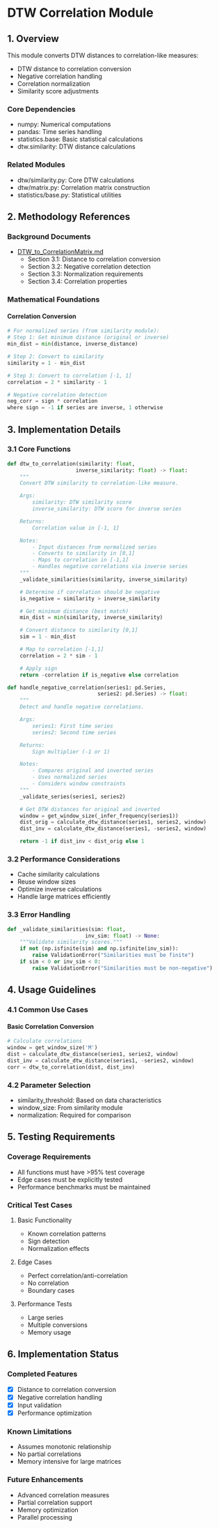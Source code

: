 # DTW Correlation Module

## 1. Overview
This module converts DTW distances to correlation-like measures:
- DTW distance to correlation conversion
- Negative correlation handling
- Correlation normalization
- Similarity score adjustments

### Core Dependencies
- numpy: Numerical computations
- pandas: Time series handling
- statistics.base: Basic statistical calculations
- dtw.similarity: DTW distance calculations

### Related Modules
- dtw/similarity.py: Core DTW calculations
- dtw/matrix.py: Correlation matrix construction
- statistics/base.py: Statistical utilities

## 2. Methodology References

### Background Documents
- [DTW_to_CorrelationMatrix.md](../../../references/methodologies/DTW_to_CorrelationMatrix.md)
  * Section 3.1: Distance to correlation conversion
  * Section 3.2: Negative correlation detection
  * Section 3.3: Normalization requirements
  * Section 3.4: Correlation properties

### Mathematical Foundations
#### Correlation Conversion
```python
# For normalized series (from similarity module):
# Step 1: Get minimum distance (original or inverse)
min_dist = min(distance, inverse_distance)

# Step 2: Convert to similarity
similarity = 1 - min_dist

# Step 3: Convert to correlation [-1, 1]
correlation = 2 * similarity - 1

# Negative correlation detection
neg_corr = sign * correlation
where sign = -1 if series are inverse, 1 otherwise
```

## 3. Implementation Details

### 3.1 Core Functions
```python
def dtw_to_correlation(similarity: float,
                      inverse_similarity: float) -> float:
    """
    Convert DTW similarity to correlation-like measure.

    Args:
        similarity: DTW similarity score
        inverse_similarity: DTW score for inverse series

    Returns:
        Correlation value in [-1, 1]

    Notes:
        - Input distances from normalized series
        - Converts to similarity in [0,1]
        - Maps to correlation in [-1,1]
        - Handles negative correlations via inverse series
    """
    _validate_similarities(similarity, inverse_similarity)

    # Determine if correlation should be negative
    is_negative = similarity > inverse_similarity

    # Get minimum distance (best match)
    min_dist = min(similarity, inverse_similarity)

    # Convert distance to similarity [0,1]
    sim = 1 - min_dist

    # Map to correlation [-1,1]
    correlation = 2 * sim - 1

    # Apply sign
    return -correlation if is_negative else correlation

def handle_negative_correlation(series1: pd.Series,
                             series2: pd.Series) -> float:
    """
    Detect and handle negative correlations.

    Args:
        series1: First time series
        series2: Second time series

    Returns:
        Sign multiplier (-1 or 1)

    Notes:
        - Compares original and inverted series
        - Uses normalized series
        - Considers window constraints
    """
    _validate_series(series1, series2)

    # Get DTW distances for original and inverted
    window = get_window_size(_infer_frequency(series1))
    dist_orig = calculate_dtw_distance(series1, series2, window)
    dist_inv = calculate_dtw_distance(series1, -series2, window)

    return -1 if dist_inv < dist_orig else 1
```

### 3.2 Performance Considerations
- Cache similarity calculations
- Reuse window sizes
- Optimize inverse calculations
- Handle large matrices efficiently

### 3.3 Error Handling
```python
def _validate_similarities(sim: float,
                         inv_sim: float) -> None:
    """Validate similarity scores."""
    if not (np.isfinite(sim) and np.isfinite(inv_sim)):
        raise ValidationError("Similarities must be finite")
    if sim < 0 or inv_sim < 0:
        raise ValidationError("Similarities must be non-negative")
```

## 4. Usage Guidelines

### 4.1 Common Use Cases

#### Basic Correlation Conversion
```python
# Calculate correlations
window = get_window_size('M')
dist = calculate_dtw_distance(series1, series2, window)
dist_inv = calculate_dtw_distance(series1, -series2, window)
corr = dtw_to_correlation(dist, dist_inv)
```

### 4.2 Parameter Selection
- similarity_threshold: Based on data characteristics
- window_size: From similarity module
- normalization: Required for comparison

## 5. Testing Requirements

### Coverage Requirements
- All functions must have >95% test coverage
- Edge cases must be explicitly tested
- Performance benchmarks must be maintained

### Critical Test Cases
1. Basic Functionality
   - Known correlation patterns
   - Sign detection
   - Normalization effects

2. Edge Cases
   - Perfect correlation/anti-correlation
   - No correlation
   - Boundary cases

3. Performance Tests
   - Large series
   - Multiple conversions
   - Memory usage

## 6. Implementation Status

### Completed Features
- [x] Distance to correlation conversion
- [x] Negative correlation handling
- [x] Input validation
- [x] Performance optimization

### Known Limitations
- Assumes monotonic relationship
- No partial correlations
- Memory intensive for large matrices

### Future Enhancements
- Advanced correlation measures
- Partial correlation support
- Memory optimization
- Parallel processing
